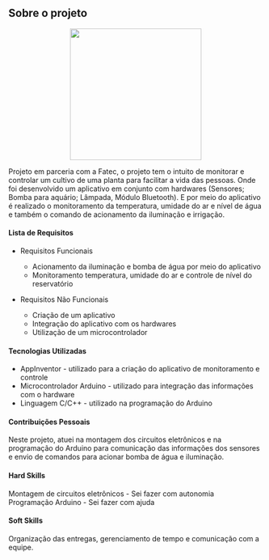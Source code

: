 ## Sobre o projeto

<p align="center">
<img src="https://media-exp1.licdn.com/dms/image/C4D22AQFha7EM1HzsUQ/feedshare-shrink_1280/0/1574806679569?e=2147483647&v=beta&t=F5HNQY3-lg6xN7NxbtgDJIIim2JGkK1jgrgCseSrp0I" width="260">
 </p>

Projeto em parceria com a Fatec, o projeto tem o intuito de monitorar e controlar um cultivo de uma planta para facilitar a vida das pessoas. Onde foi desenvolvido um aplicativo em conjunto com hardwares (Sensores; Bomba para aquário; Lâmpada, Módulo Bluetooth). E por meio do aplicativo é realizado o monitoramento da temperatura, umidade do ar e nível de água e também o comando de acionamento da iluminação e irrigação.

#### Lista de Requisitos

- Requisitos Funcionais
  - Acionamento da iluminação e bomba de água por meio do aplicativo
  - Monitoramento temperatura, umidade do ar e controle de nível do reservatório

- Requisitos Não Funcionais 
  - Criação de um aplicativo 
  - Integração do aplicativo com os hardwares  
  - Utilização de um microcontrolador

#### Tecnologias Utilizadas
- AppInventor - utilizado para a criação do aplicativo de monitoramento e controle
- Microcontrolador Arduino - utilizado para integração das informações com o hardware
- Linguagem C/C++ - utilizado na programação do Arduino

#### Contribuições Pessoais
Neste projeto, atuei na montagem dos circuitos eletrônicos e na programação do Arduino para comunicação das informações dos sensores e envio de comandos para acionar bomba de água e iluminação.

#### Hard Skills
Montagem de circuitos eletrônicos - Sei fazer com autonomia<br>
Programação Arduino - Sei fazer com ajuda

#### Soft Skills
Organização das entregas, gerenciamento de tempo e comunicação com a equipe.
